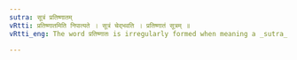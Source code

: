 ```yaml
---
sutra: सूत्रं प्रतिष्णातम्
vRtti: प्रतिष्णातमिति निपात्यते । सूत्रं चेद्भवति । प्रतिष्णातं सूत्रम् ॥
vRtti_eng: The word प्रतिष्णातः is irregularly formed when meaning a _sutra_.

---
```


